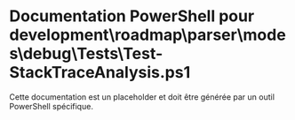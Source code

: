 # Documentation PowerShell pour development\roadmap\parser\modes\debug\Tests\Test-StackTraceAnalysis.ps1

Cette documentation est un placeholder et doit être générée par un outil PowerShell spécifique.
